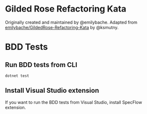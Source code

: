 # Gilded Rose Refactoring Kata

Originally created and maintained by @emilybache. Adapted from [emilybache/GildedRose-Refactoring-Kata](https://github.com/emilybache/GildedRose-Refactoring-Kata) by @ksmutny.

# BDD Tests

## Run BDD tests from CLI

```
dotnet test
```

## Install Visual Studio extension

If you want to run the BDD tests from Visual Studio, install SpecFlow extension.
